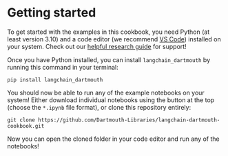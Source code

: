 # Getting started

To get started with the examples in this cookbook, you need Python (at least version 3.10) and a code editor (we recommend [VS Code](https://code.visualstudio.com/)) installed on your system. Check out our [helpful research guide](https://researchguides.dartmouth.edu/c.php?g=1313588&p=9658071) for support!

Once you have Python installed, you can install `langchain_dartmouth` by running this command in your terminal:

```
pip install langchain_dartmouth
```

You should now be able to run any of the example notebooks on your system! Either download individual notebooks using the button at the top (choose the `*.ipynb` file format), or clone this repository entirely:

```
git clone https://github.com/Dartmouth-Libraries/langchain-dartmouth-cookbook.git
```

Now you can open the cloned folder in your code editor and run any of the notebooks!


